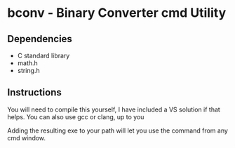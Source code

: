 # bconv - Binary Converter cmd Utility

## Dependencies
 - C standard library
 - math.h
 - string.h

## Instructions
You will need to compile this yourself, I have included a VS solution if that helps.
You can also use gcc or clang, up to you

Adding the resulting exe to your path will let you use the command from any cmd window.